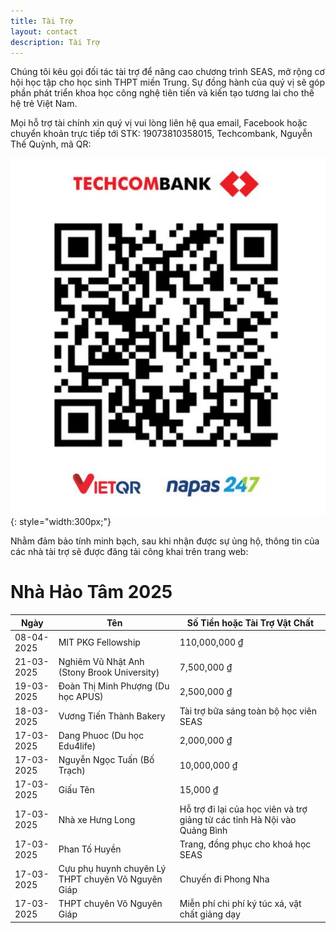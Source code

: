 ```yaml
---
title: Tài Trợ
layout: contact
description: Tài Trợ
---
```


Chúng tôi kêu gọi đối tác tài trợ để nâng cao chương trình SEAS, mở rộng cơ hội học tập cho học sinh THPT miền Trung. Sự đồng hành của quý vị sẽ góp phần phát triển khoa học công nghệ tiên tiến và kiến tạo tương lai cho thế hệ trẻ Việt Nam.

Mọi hỗ trợ tài chính xin quý vị vui lòng liên hệ qua email, Facebook hoặc chuyển khoản trực tiếp tới STK: 19073810358015, Techcombank, Nguyễn Thế Quỳnh, mã QR:

![Bank Info](/images/bank/bank_info.jpg){: style="width:300px;"}

Nhằm đảm bảo tính minh bạch, sau khi nhận được sự ủng hộ, thông tin của các nhà tài trợ sẽ được đăng tải công khai trên trang web:

# Nhà Hảo Tâm 2025

| Ngày | Tên | Số Tiền hoặc Tài Trợ Vật Chất|
|---------|---------|-----------------|
| 08-04-2025 | MIT PKG Fellowship | 110,000,000 ₫ |
| 21-03-2025 | Nghiêm Vũ Nhật Anh (Stony Brook University) | 7,500,000 ₫ |
| 19-03-2025 | Đoàn Thị Minh Phượng (Du học APUS) | 2,500,000 ₫ |
| 18-03-2025 | Vương Tiến Thành Bakery | Tài trợ bữa sáng toàn bộ học viên SEAS |
| 17-03-2025 | Dang Phuoc (Du học Edu4life) | 2,000,000 ₫ |
| 17-03-2025 | Nguyễn Ngọc Tuấn (Bố Trạch) | 10,000,000 ₫ |
| 17-03-2025 | Giấu Tên | 15,000 ₫ |
| 17-03-2025 | Nhà xe Hưng Long | Hỗ trợ đi lại của học viên và trợ giảng từ các tỉnh Hà Nội vào Quảng Bình |
| 17-03-2025 | Phan Tố Huyền | Trang, đồng phục cho khoá học SEAS |
| 17-03-2025 | Cựu phụ huynh chuyên Lý THPT chuyên Võ Nguyên Giáp | Chuyến đi Phong Nha |
| 17-03-2025 | THPT chuyên Võ Nguyên Giáp | Miễn phí chi phí ký túc xá, vật chất giảng dạy |
